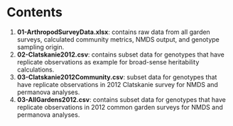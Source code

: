 # Contents
1. **01-ArthropodSurveyData.xlsx**: contains raw data from all garden surveys, calculated community metrics, NMDS output, and genotype sampling origin.
2. **02-Clatskanie2012.csv**: contains subset data for genotypes that have replicate observations as example for broad-sense heritability calculations.
3. **03-Clatskanie2012Community.csv**: subset data for genotypes that have replicate observations in 2012 Clatskanie survey for NMDS and permanova analyses.
4. **03-AllGardens2012.csv**: contains subset data for genotypes that have replicate observations in 2012 common garden surveys for NMDS and permanova analyses.
